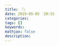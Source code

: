 ```yaml
---
title: 『』
date: 2019-05-05  20:15
categories: 
tags: []
keywords:  
mathjax: false
description: 
---
```



